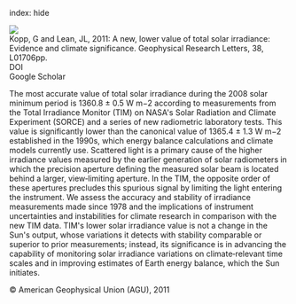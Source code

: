 index: hide

<div class="Citation">
    <div class="Citation-thumb CitationThumb-linked"  data-href="https://doi.org/10.1029/2010gl045777">
      <img src="https://static.claimspace.cloud/climate-study-static/refs/thumbs/8/Kopp_and_Lean_2011-thumb.png" />
    </div>

  <div class="Citation-body">
    <div class="Citation-text">Kopp, G and Lean, JL, 2011: A new, lower value of total solar irradiance: Evidence and climate significance. <span class="Article-journal">Geophysical Research Letters, </span><span class="Article-volume">38, </span>L01706pp.</div>
    <div class="Citation-links">
      <div class="CitationLink" data-href="https://doi.org/10.1029/2010gl045777">
        <div class="CitationLink-icon CitationLink-Doi"></div>
        <div class="CitationLink-text">DOI</div>
      </div>
      <div class="CitationLink" data-href="https://scholar.google.com/scholar?q=10.1029/2010gl045777">
        <div class="CitationLink-icon CitationLink-Scholar"></div>
        <div class="CitationLink-text">Google Scholar</div>
      </div>
    </div>
  </div>
</div>

The most accurate value of total solar irradiance during the 2008 solar minimum period is 1360.8 ± 0.5 W m−2 according to measurements from the Total Irradiance Monitor (TIM) on NASA's Solar Radiation and Climate Experiment (SORCE) and a series of new radiometric laboratory tests. This value is significantly lower than the canonical value of 1365.4 ± 1.3 W m−2 established in the 1990s, which energy balance calculations and climate models currently use. Scattered light is a primary cause of the higher irradiance values measured by the earlier generation of solar radiometers in which the precision aperture defining the measured solar beam is located behind a larger, view‐limiting aperture. In the TIM, the opposite order of these apertures precludes this spurious signal by limiting the light entering the instrument. We assess the accuracy and stability of irradiance measurements made since 1978 and the implications of instrument uncertainties and instabilities for climate research in comparison with the new TIM data. TIM's lower solar irradiance value is not a change in the Sun's output, whose variations it detects with stability comparable or superior to prior measurements; instead, its significance is in advancing the capability of monitoring solar irradiance variations on climate‐relevant time scales and in improving estimates of Earth energy balance, which the Sun initiates.

<div class="Citation-copy">
&copy; American Geophysical Union (AGU), 2011
</div>